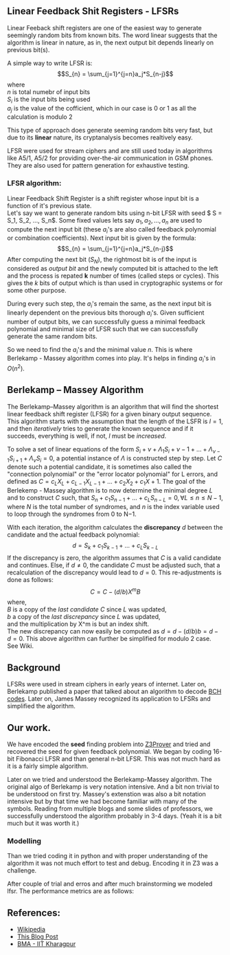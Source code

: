 ## Linear Feedback Shit Registers - LFSRs
Linear Feeback shift registers are one of the easiest way to generate seemingly random bits from known bits. The word linear suggests that the algorithm is linear in nature, as in, the next output bit depends linearly on previous bit(s).

A simple way to write LFSR is:
$$S_{n} = \sum_{j=1}^{j=n}a_j*S_{n-j}$$
where\
$n$ is total numebr of input bits\
$S_i$ is the input bits being used\
$a_j$ is the value of the cofficient, which in our case is 0 or 1 as all the calculation is modulo 2

This type of approach does generate seeming random bits very fast, but due to its **linear** nature, its cryptanalysis becomes realtively easy.

LFSR were used for stream ciphers and are still used today in algorithms like A5/1, A5/2 for providing over-the-air communication in GSM phones. They are also used for pattern generation for exhaustive testing.

### LFSR algorithm:
Linear Feedback Shift Register is a shift register whose input bit is a function of it's previous state.\
Let's say we want to generate random bits using n-bit LFSR with seed $ S = S_1, S_2, ..., S_n$. Some fixed values lets say $a_1, a_2,... , a_n$ are used to compute the next input bit (these $a_i$'s are also called feedback polynomial or combination coefficients). Next input bit is given by the formula: 
$$S_{n} = \sum_{j=1}^{j=n}a_j*S_{n-j}$$
After computing the next bit ($S_N$), the rightmost bit is of the input is considered as *output bit* and the newly computed bit is attached to the left and the process is repated **k** number of times (called steps or cycles). This gives the *$k$* bits of output which is than used in cryptographic systems or for some other purpose.
<!-- ![](16bit-lfsr.png) -->

During every such step, the $a_i$'s remain the same, as the next input bit is linearly dependent on the previous bits thorough $a_i$'s. Given sufficient number of output bits, we can successfully guess a minimal feedback polynomial and minimal size of LFSR such that we can successfully generate the same random bits.

So we need to find the $a_i$'s and the minimal value $n$. This is where Berlekamp - Massey algorithm comes into play. It's helps in finding $a_i$'s in $O(n^2)$.

## Berlekamp – Massey Algorithm
The Berlekamp–Massey algorithm is an algorithm that will find the shortest linear feedback shift register (LFSR) for a given binary output sequence. \
This algorithm starts with the assumption that the length of the LSFR is $l = 1$, and then *iteratively* tries to generate the known sequence and if it succeeds, everything is well, if not, $l$ must be *increased*. 

To solve a set of linear equations of the form $S_i+ν+Λ_1S_i+ ν−1 + ... + Λ_{ν−1}S_{i + 1} + Λ_νS_i=0$, a potential instance of $Λ$ is constructed step by step. Let $C$ denote such a potential candidate, it is sometimes also called the "connection polynomial" or the "error locator polynomial" for L errors, and defined as $C = c_LX_L + c_{L−1}X_{L−1} + ...+ c_2X_2 + c_1X + 1$. The goal of the Berlekemp - Massey algorithm is to now determine the minimal degree $L$ and to construct $C$ such, that $S_n+c_1S_{n−1} + ... + c_LS_{n−L}= 0, \forall L≤n≤N−1$, where $N$ is the total number of syndromes, and $n$ is the index variable used to loop through the syndromes from 0 to N−1.

With each iteration, the algorithm calculates the **discrepancy** $d$ between the candidate and the actual feedback polynomial: 
$$ d = S_k+c_1S_{k−1}+ ... + c_LS_{k−L} $$
If the discrepancy is zero, the algorithm assumes that $C$ is a valid candidate and continues. Else, if $d≠0$, the candidate $C$ must be adjusted such, that a recalculation of the discrepancy would lead to $d = 0$. This re-adjustments is done as follows: 
$$ C= C− (d/b)X^mB $$
where,\
$B$ is a copy of the *last candidate* $C$ since $L$ was updated,\
$b$ a copy of the *last discrepancy* since $L$ was updated,\
and the multiplication by X^m is but an index shift. \
The new discrepancy can now easily be computed as $d = d−(d/b)b = d−d = 0$. This above algorithm can further be simplified for modulo 2 case. See Wiki.

## Background
LFSRs were used in stream ciphers in early years of internet. Later on, Berlekamp published a paper that talked about an algorithm to decode [BCH codes](https://en.wikipedia.org/wiki/BCH_code). Later on, James Massey recognized its application to LFSRs and simplified the algorithm.

## Our work.
We have encoded the **seed** finding problem into [Z3Prover](https://github.com/Z3Prover/z3) and tried and recovered the seed for given feedback polynomial. We began by coding 16-bit Fibonacci LFSR and than general n-bit LFSR. This was not much hard as it is a fairly simple algorithm. 

Later on we tried and understood the Berlekamp-Massey algorithm. The original algo of Berlekamp is very notation intensive. And a bit non trivial to be understood on first try. Massey's extenstion was also a bit notation intensive but by that time we had become familiar with many of the symbols. Reading from multiple blogs and some slides of professors, we successfully understood the algorithm probably in 3-4 days. (Yeah it is a bit much but it was worth it.)

### Modelling

Than we tried coding it in python and with proper understanding of the algorithm it was not much effort to test and debug. Encoding it in Z3 was a challenge. 

After couple of trial and erros and after much brainstorming we  modeled lfsr. The performance metrics are as follows:


## References: 
- [Wikipedia](https://en.wikipedia.org/wiki/Berlekamp%E2%80%93Massey_algorithm)
- [This Blog Post](https://bell0bytes.eu/linear-feedback-shift-registers/)
- [BMA - IIT Kharagpur](https://cse.iitkgp.ac.in/~debdeep/courses_iitkgp/Crypto/slides/BMA.pdf)